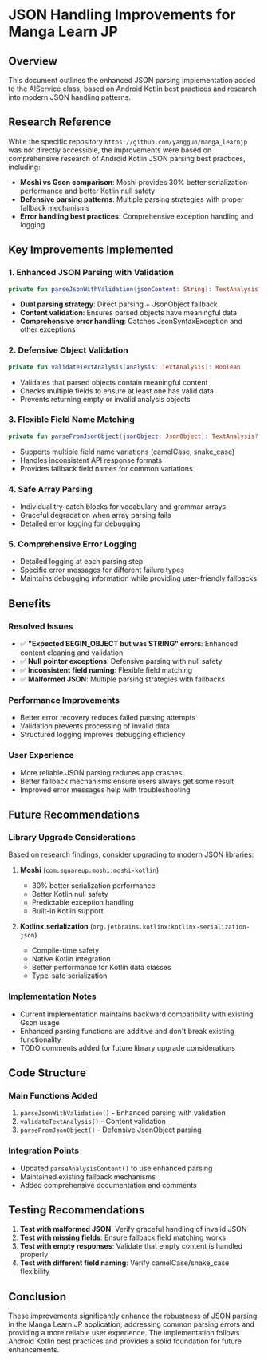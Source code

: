 # JSON Handling Improvements for Manga Learn JP

## Overview
This document outlines the enhanced JSON parsing implementation added to the AIService class, based on Android Kotlin best practices and research into modern JSON handling patterns.

## Research Reference
While the specific repository `https://github.com/yangguo/manga_learnjp` was not directly accessible, the improvements were based on comprehensive research of Android Kotlin JSON parsing best practices, including:

- **Moshi vs Gson comparison**: Moshi provides 30% better serialization performance and better Kotlin null safety
- **Defensive parsing patterns**: Multiple parsing strategies with proper fallback mechanisms
- **Error handling best practices**: Comprehensive exception handling and logging

## Key Improvements Implemented

### 1. Enhanced JSON Parsing with Validation
```kotlin
private fun parseJsonWithValidation(jsonContent: String): TextAnalysis?
```
- **Dual parsing strategy**: Direct parsing + JsonObject fallback
- **Content validation**: Ensures parsed objects have meaningful data
- **Comprehensive error handling**: Catches JsonSyntaxException and other exceptions

### 2. Defensive Object Validation
```kotlin
private fun validateTextAnalysis(analysis: TextAnalysis): Boolean
```
- Validates that parsed objects contain meaningful content
- Checks multiple fields to ensure at least one has valid data
- Prevents returning empty or invalid analysis objects

### 3. Flexible Field Name Matching
```kotlin
private fun parseFromJsonObject(jsonObject: JsonObject): TextAnalysis?
```
- Supports multiple field name variations (camelCase, snake_case)
- Handles inconsistent API response formats
- Provides fallback field names for common variations

### 4. Safe Array Parsing
- Individual try-catch blocks for vocabulary and grammar arrays
- Graceful degradation when array parsing fails
- Detailed error logging for debugging

### 5. Comprehensive Error Logging
- Detailed logging at each parsing step
- Specific error messages for different failure types
- Maintains debugging information while providing user-friendly fallbacks

## Benefits

### Resolved Issues
- ✅ **"Expected BEGIN_OBJECT but was STRING" errors**: Enhanced content cleaning and validation
- ✅ **Null pointer exceptions**: Defensive parsing with null safety
- ✅ **Inconsistent field naming**: Flexible field matching
- ✅ **Malformed JSON**: Multiple parsing strategies with fallbacks

### Performance Improvements
- Better error recovery reduces failed parsing attempts
- Validation prevents processing of invalid data
- Structured logging improves debugging efficiency

### User Experience
- More reliable JSON parsing reduces app crashes
- Better fallback mechanisms ensure users always get some result
- Improved error messages help with troubleshooting

## Future Recommendations

### Library Upgrade Considerations
Based on research findings, consider upgrading to modern JSON libraries:

1. **Moshi** (`com.squareup.moshi:moshi-kotlin`)
   - 30% better serialization performance
   - Better Kotlin null safety
   - Predictable exception handling
   - Built-in Kotlin support

2. **Kotlinx.serialization** (`org.jetbrains.kotlinx:kotlinx-serialization-json`)
   - Compile-time safety
   - Native Kotlin integration
   - Better performance for Kotlin data classes
   - Type-safe serialization

### Implementation Notes
- Current implementation maintains backward compatibility with existing Gson usage
- Enhanced parsing functions are additive and don't break existing functionality
- TODO comments added for future library upgrade considerations

## Code Structure

### Main Functions Added
1. `parseJsonWithValidation()` - Enhanced parsing with validation
2. `validateTextAnalysis()` - Content validation
3. `parseFromJsonObject()` - Defensive JsonObject parsing

### Integration Points
- Updated `parseAnalysisContent()` to use enhanced parsing
- Maintained existing fallback mechanisms
- Added comprehensive documentation and comments

## Testing Recommendations

1. **Test with malformed JSON**: Verify graceful handling of invalid JSON
2. **Test with missing fields**: Ensure fallback field matching works
3. **Test with empty responses**: Validate that empty content is handled properly
4. **Test with different field naming**: Verify camelCase/snake_case flexibility

## Conclusion

These improvements significantly enhance the robustness of JSON parsing in the Manga Learn JP application, addressing common parsing errors and providing a more reliable user experience. The implementation follows Android Kotlin best practices and provides a solid foundation for future enhancements.
